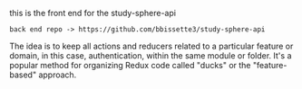 this is the front end for the study-sphere-api

    back end repo -> https://github.com/bbissette3/study-sphere-api

The idea is to keep all actions and reducers related to a particular feature or domain, in this case, authentication, within the same module or folder. It's a popular method for organizing Redux code called "ducks" or the "feature-based" approach.
